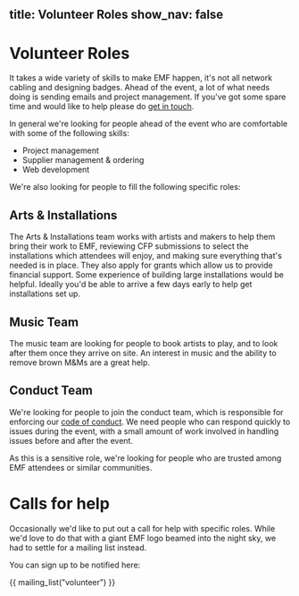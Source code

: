 title: Volunteer Roles
show_nav: false
---
# Volunteer Roles

It takes a wide variety of skills to make EMF happen, it's not all network cabling and designing badges. Ahead of the event, a lot of what needs doing is sending emails and project management. If you've got some spare time and would like to help please do [get in touch](mailto:volunteer@emfcamp.org).

In general we're looking for people ahead of the event who are comfortable with some of the following skills:

* Project management
* Supplier management & ordering
* Web development

We're also looking for people to fill the following specific roles:

## Arts & Installations

The Arts & Installations team works with artists and makers to help them bring their work to EMF, reviewing CFP submissions to select the installations which attendees will enjoy, and making sure everything that's needed is in place. They also apply for grants which allow us to provide financial support. Some experience of building large installations would be helpful. Ideally you'd be able to arrive a few days early to help get installations set up.

## Music Team

The music team are looking for people to book artists to play, and to look after them once they arrive on site. An interest in music and the ability to remove brown M&Ms are a great help.

## Conduct Team

We're looking for people to join the conduct team, which is responsible for enforcing our [code of conduct](https://emfcamp.org/code-of-conduct). We need people who can respond quickly to issues during the event, with a small amount of work involved in handling issues before and after the event.

As this is a sensitive role, we're looking for people who are trusted among EMF attendees or similar communities.


# Calls for help

Occasionally we'd like to put out a call for help with specific roles. While we'd love to do that with a giant EMF logo beamed into the night sky, we had to settle for a mailing list instead.

<div class="well">
  <p>You can sign up to be notified here:</p>
  {{ mailing_list("volunteer") }}
</div>

